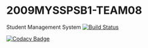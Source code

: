 # 2009MYSSPSB1-TEAM08
Student Management System
[![Build Status](https://dev.azure.com/anganadawn/2009MYSSPSB1_TEAM08/_apis/build/status/99002546.2009MYSSPSB1-TEAM08?branchName=master)](https://dev.azure.com/anganadawn/2009MYSSPSB1_TEAM08/_build/latest?definitionId=3&branchName=master)

[![Codacy Badge](https://app.codacy.com/project/badge/Grade/291d566b6fe84efe92554406a152e9ea)](https://www.codacy.com/gh/99002546/2009MYSSPSB1-TEAM08/dashboard?utm_source=github.com&amp;utm_medium=referral&amp;utm_content=99002546/2009MYSSPSB1-TEAM08&amp;utm_campaign=Badge_Grade)
